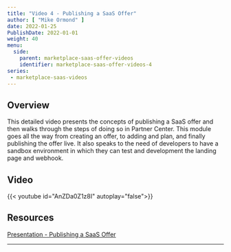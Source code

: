 ```yaml
---
title: "Video 4 - Publishing a SaaS Offer"
author: [ "Mike Ormond" ]
date: 2022-01-25
PublishDate: 2022-01-01
weight: 40
menu:
  side:
    parent: marketplace-saas-offer-videos
    identifier: marketplace-saas-offer-videos-4
series:
 - marketplace-saas-videos    
---
```


## Overview

This detailed video presents the concepts of publishing a SaaS offer and then walks through the steps of doing so in Partner Center. This module goes all the way from creating an offer, to adding and plan, and finally publishing the offer live. It also speaks to the need of developers to have a sandbox environment in which they can test and development the landing page and webhook.

## Video

{{< youtube id="AnZDa0Z1z8I" autoplay="false">}}

## Resources

[Presentation - Publishing a SaaS Offer](https://github.com/microsoft/Mastering-the-Marketplace/blob/main/saas/pdfs/03.1-Publishing-a-SaaS-Offer.pdf)

---